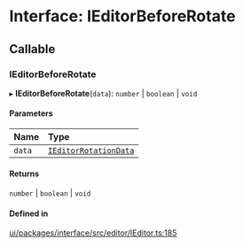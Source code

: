 # Interface: IEditorBeforeRotate

## Callable

### IEditorBeforeRotate

▸ **IEditorBeforeRotate**(`data`): `number` \| `boolean` \| `void`

#### Parameters

| Name | Type |
| :------ | :------ |
| `data` | [`IEditorRotationData`](IEditorRotationData.md) |

#### Returns

`number` \| `boolean` \| `void`

#### Defined in

[ui/packages/interface/src/editor/IEditor.ts:185](https://github.com/leaferjs/leafer-ui/blob/66bfac2/packages/interface/src/editor/IEditor.ts#L185)
